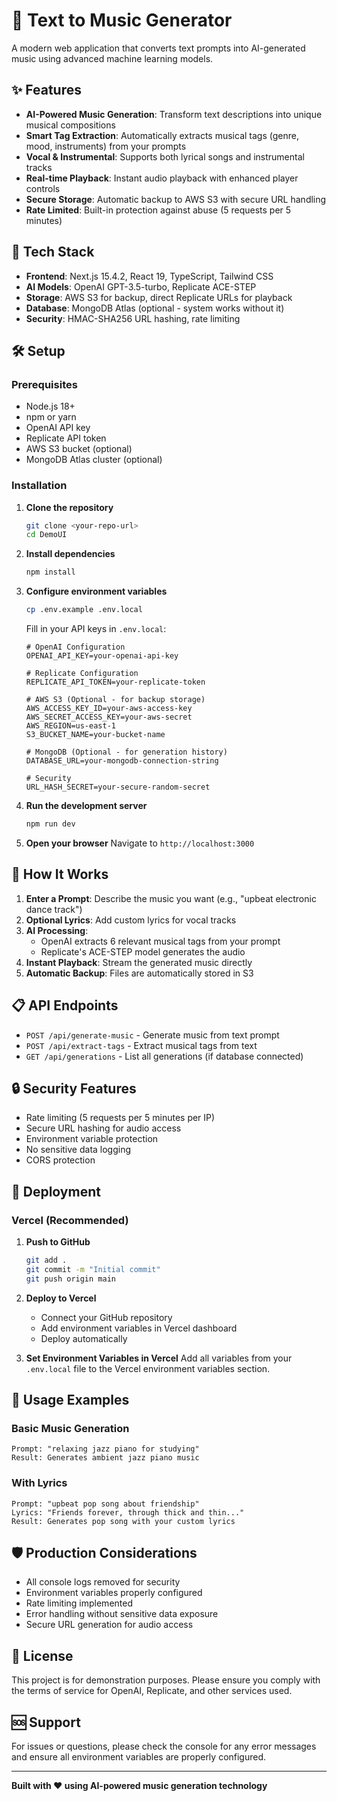 # 🎵 Text to Music Generator

A modern web application that converts text prompts into AI-generated music using advanced machine learning models.

## ✨ Features

- **AI-Powered Music Generation**: Transform text descriptions into unique musical compositions
- **Smart Tag Extraction**: Automatically extracts musical tags (genre, mood, instruments) from your prompts
- **Vocal & Instrumental**: Supports both lyrical songs and instrumental tracks
- **Real-time Playback**: Instant audio playback with enhanced player controls
- **Secure Storage**: Automatic backup to AWS S3 with secure URL handling
- **Rate Limited**: Built-in protection against abuse (5 requests per 5 minutes)

## 🚀 Tech Stack

- **Frontend**: Next.js 15.4.2, React 19, TypeScript, Tailwind CSS
- **AI Models**: OpenAI GPT-3.5-turbo, Replicate ACE-STEP
- **Storage**: AWS S3 for backup, direct Replicate URLs for playback
- **Database**: MongoDB Atlas (optional - system works without it)
- **Security**: HMAC-SHA256 URL hashing, rate limiting

## 🛠️ Setup

### Prerequisites
- Node.js 18+
- npm or yarn
- OpenAI API key
- Replicate API token
- AWS S3 bucket (optional)
- MongoDB Atlas cluster (optional)

### Installation

1. **Clone the repository**
   ```bash
   git clone <your-repo-url>
   cd DemoUI
   ```

2. **Install dependencies**
   ```bash
   npm install
   ```

3. **Configure environment variables**
   ```bash
   cp .env.example .env.local
   ```
   
   Fill in your API keys in `.env.local`:
   ```env
   # OpenAI Configuration
   OPENAI_API_KEY=your-openai-api-key
   
   # Replicate Configuration
   REPLICATE_API_TOKEN=your-replicate-token
   
   # AWS S3 (Optional - for backup storage)
   AWS_ACCESS_KEY_ID=your-aws-access-key
   AWS_SECRET_ACCESS_KEY=your-aws-secret
   AWS_REGION=us-east-1
   S3_BUCKET_NAME=your-bucket-name
   
   # MongoDB (Optional - for generation history)
   DATABASE_URL=your-mongodb-connection-string
   
   # Security
   URL_HASH_SECRET=your-secure-random-secret
   ```

4. **Run the development server**
   ```bash
   npm run dev
   ```

5. **Open your browser**
   Navigate to `http://localhost:3000`

## 🎯 How It Works

1. **Enter a Prompt**: Describe the music you want (e.g., "upbeat electronic dance track")
2. **Optional Lyrics**: Add custom lyrics for vocal tracks
3. **AI Processing**: 
   - OpenAI extracts 6 relevant musical tags from your prompt
   - Replicate's ACE-STEP model generates the audio
4. **Instant Playback**: Stream the generated music directly
5. **Automatic Backup**: Files are automatically stored in S3

## 📋 API Endpoints

- `POST /api/generate-music` - Generate music from text prompt
- `POST /api/extract-tags` - Extract musical tags from text
- `GET /api/generations` - List all generations (if database connected)

## 🔒 Security Features

- Rate limiting (5 requests per 5 minutes per IP)
- Secure URL hashing for audio access
- Environment variable protection
- No sensitive data logging
- CORS protection

## 🚀 Deployment

### Vercel (Recommended)

1. **Push to GitHub**
   ```bash
   git add .
   git commit -m "Initial commit"
   git push origin main
   ```

2. **Deploy to Vercel**
   - Connect your GitHub repository
   - Add environment variables in Vercel dashboard
   - Deploy automatically

3. **Set Environment Variables in Vercel**
   Add all variables from your `.env.local` file to the Vercel environment variables section.

## 📝 Usage Examples

### Basic Music Generation
```
Prompt: "relaxing jazz piano for studying"
Result: Generates ambient jazz piano music
```

### With Lyrics
```
Prompt: "upbeat pop song about friendship"
Lyrics: "Friends forever, through thick and thin..."
Result: Generates pop song with your custom lyrics
```

## 🛡️ Production Considerations

- All console logs removed for security
- Environment variables properly configured
- Rate limiting implemented
- Error handling without sensitive data exposure
- Secure URL generation for audio access

## 📄 License

This project is for demonstration purposes. Please ensure you comply with the terms of service for OpenAI, Replicate, and other services used.

## 🆘 Support

For issues or questions, please check the console for any error messages and ensure all environment variables are properly configured.

---

**Built with ❤️ using AI-powered music generation technology**
